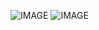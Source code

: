 ![IMAGE](http://seogi1004.github.io/jui/res/img3/jui_info_1.jpg)
![IMAGE](http://seogi1004.github.io/jui/res/img3/jui_info_2.jpg)
